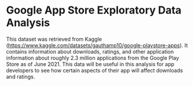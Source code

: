# Google App Store Exploratory Data Analysis
This dataset was retrieved from Kaggle (https://www.kaggle.com/datasets/gauthamp10/google-playstore-apps). It contains information about downloads, ratings, and other application information about roughly 2.3 million applications from the Google Play Store as of June 2021. This data will be useful in this analysis for app developers to see how certain aspects of their app will affect downloads and ratings.
